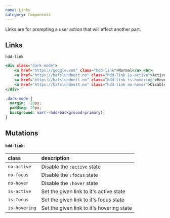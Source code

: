 ```yaml
---
name: Links
category: Components
---
```


Links are for prompting a user action that will affect another part. 

## Links
`hdd-link`

```links.html
<div class="dark-mode">
    <a href="https://google.com" class="hdd-link">Normal</a> <br>
    <a href="https://hafslundnett.no" class="hdd-link is-active">Active</a><br>
    <a href="https://hafslundnett.no" class="hdd-link is-hovering">Hovered</a><br>
    <a href="https://hafslundnett.no" class="hdd-link no-hover">Disabled hover state</a><br>
</div>
```


```links.css hidden
.dark-mode {
  margin: -20px;
  padding: 20px;
  background: var(--hdd-background-primary);
}
```

## Mutations
**`hdd-link`:**

| class | description|
| :--- | :--- |
| `no-active` | Disable the `:active` state|
| `no-focus` | Disable the `:focus` state |
| `no-hover` | Disable the `:hover` state |
| `is-active` | Set the given link to it's active state |
| `is-focus` | Set the given link to it's focus state  |
| `is-hovering` | Set the given link to it's hovering state  |

